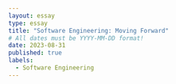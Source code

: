 ```yaml
---
layout: essay
type: essay
title: "Software Engineering: Moving Forward"
# All dates must be YYYY-MM-DD format!
date: 2023-08-31
published: true
labels:
  - Software Engineering
---
```


